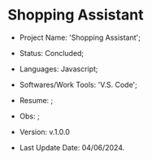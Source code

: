 # Shopping Assistant

- Project Name: 'Shopping Assistant';
- Status: Concluded;
- Languages: Javascript;
- Softwares/Work Tools: 'V.S. Code';
- Resume: ;
- Obs: ;
- Version: v.1.0.0

- Last Update Date: 04/06/2024.

##
